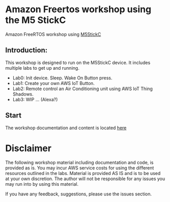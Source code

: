 # Amazon Freertos workshop using the M5 StickC

Amazon FreeRTOS workshop using [M5StickC](https://docs.m5stack.com/#/en/core/m5stickc)


## Introduction:

This workshop is designed to run on the M5StickC device. It includes multiple labs to get up and running.

- Lab0: Init device. Sleep. Wake On Button press.
- Lab1: Create your own AWS IoT Button.
- Lab2: Remote control an Air Conditioning unit using AWS IoT Thing Shadows.
- Lab3: WIP ... (Alexa?)

## Start

The workshop documentation and content is located [here](https://teuteuguy.github.io/amazon-freertos-m5stickc-workshop/)








# Disclaimer
The following workshop material including documentation and code, is provided as is. You may incur AWS service costs for using the different resources outlined in the labs. Material is provided AS IS and is to be used at your own discretion. The author will not be responsible for any issues you may run into by using this material. 

If you have any feedback, suggestions, please use the issues section.
